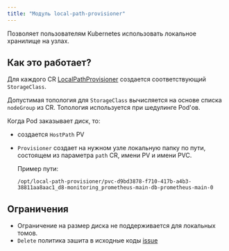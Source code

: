 ```yaml
---
title: "Модуль local-path-provisioner"
---
```


Позволяет пользователям Kubernetes использовать локальное хранилище на узлах. 

## Как это работает?
Для каждого CR [LocalPathProvisioner](cr.html) создается соответствующий `StorageClass`.

Допустимая топология для `StorageClass` вычисляется на основе списка `nodeGroup` из CR. Топология используется при шедулинге Pod'ов.

Когда Pod заказывает диск, то: 
- создается `HostPath` PV
- `Provisioner` создает на нужном узле локальную папку по пути, состоящем из параметра `path` CR, имени PV и имени PVC. 
  
  Пример пути: 
  ```
  /opt/local-path-provisioner/pvc-d9bd3878-f710-417b-a4b3-38811aa8aac1_d8-monitoring_prometheus-main-db-prometheus-main-0
  ```

## Ограничения

- Ограничение на размер диска не поддерживается для локальных томов.
- `Delete` политика зашита в исходные коды [issue](https://github.com/deckhouse/deckhouse/issues/360)
